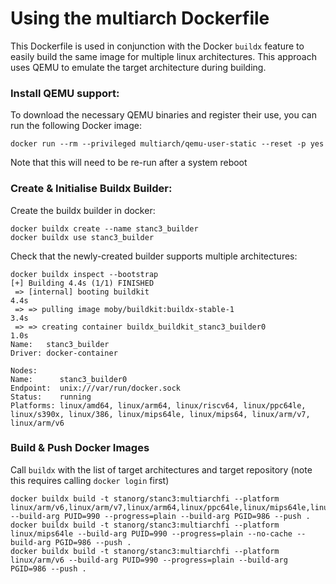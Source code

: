# Using the multiarch Dockerfile

This Dockerfile is used in conjunction with the Docker `buildx` feature to easily build the same image for multiple linux architectures. This approach uses QEMU to emulate the target architecture during building.

### Install QEMU support:

To download the necessary QEMU binaries and register their use, you can run the following Docker image:

```
docker run --rm --privileged multiarch/qemu-user-static --reset -p yes
```

Note that this will need to be re-run after a system reboot

### Create & Initialise Buildx Builder:

Create the buildx builder in docker:

```
docker buildx create --name stanc3_builder
docker buildx use stanc3_builder
```

Check that the newly-created builder supports multiple architectures:

```
docker buildx inspect --bootstrap
[+] Building 4.4s (1/1) FINISHED                                            
 => [internal] booting buildkit                                        4.4s
 => => pulling image moby/buildkit:buildx-stable-1                     3.4s
 => => creating container buildx_buildkit_stanc3_builder0              1.0s
Name:   stanc3_builder
Driver: docker-container

Nodes:
Name:      stanc3_builder0
Endpoint:  unix:///var/run/docker.sock
Status:    running
Platforms: linux/amd64, linux/arm64, linux/riscv64, linux/ppc64le, linux/s390x, linux/386, linux/mips64le, linux/mips64, linux/arm/v7, linux/arm/v6
```

### Build & Push Docker Images

Call `buildx` with the list of target architectures and target repository (note this requires calling `docker login` first)

```
docker buildx build -t stanorg/stanc3:multiarchfi --platform linux/arm/v6,linux/arm/v7,linux/arm64,linux/ppc64le,linux/mips64le,linux/s390x --build-arg PUID=990 --progress=plain --build-arg PGID=986 --push .
docker buildx build -t stanorg/stanc3:multiarchfi --platform linux/mips64le --build-arg PUID=990 --progress=plain --no-cache --build-arg PGID=986 --push .
docker buildx build -t stanorg/stanc3:multiarchfi --platform linux/arm/v6 --build-arg PUID=990 --progress=plain --build-arg PGID=986 --push .
```